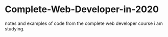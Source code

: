 # Complete-Web-Developer-in-2020

notes and examples of code from the complete web developer course i am studying. 

